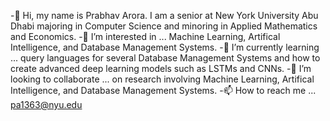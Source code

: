 -👋 Hi, my name is Prabhav Arora. I am a senior at New York University Abu Dhabi majoring in Computer Science and minoring in Applied Mathematics and Economics.
-👀 I’m interested in ... Machine Learning, Artifical Intelligence, and Database Management Systems.
-🌱 I’m currently learning ... query languages for several Database Management Systems and how to create advanced deep learning models such as LSTMs and CNNs.
-💞️ I’m looking to collaborate ... on research involving Machine Learning, Artifical Intelligence, and Database Management Systems.
-📫 How to reach me ... pa1363@nyu.edu

<!---
prabhav2302/prabhav2302 is a ✨ special ✨ repository because its `README.md` (this file) appears on your GitHub profile.
You can click the Preview link to take a look at your changes.
--->
